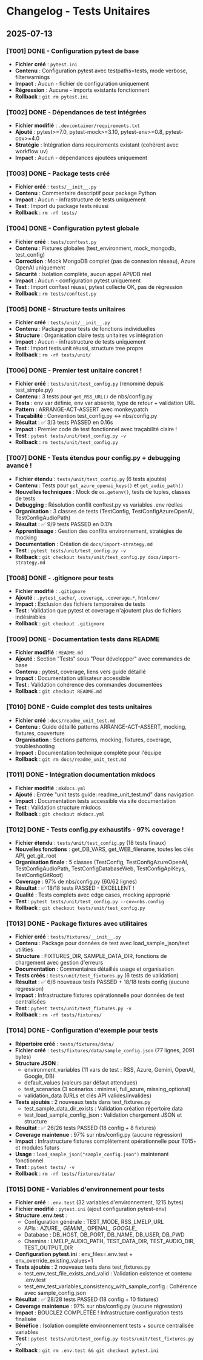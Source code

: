 # Changelog - Tests Unitaires

## 2025-07-13

### [T001] DONE - Configuration pytest de base
- **Fichier créé** : `pytest.ini`
- **Contenu** : Configuration pytest avec testpaths=tests, mode verbose, filterwarnings
- **Impact** : Aucun - fichier de configuration uniquement
- **Régression** : Aucune - imports existants fonctionnent
- **Rollback** : `git rm pytest.ini`

### [T002] DONE - Dépendances de test intégrées
- **Fichier modifié** : `.devcontainer/requirements.txt`
- **Ajouté** : pytest>=7.0, pytest-mock>=3.10, pytest-env>=0.8, pytest-cov>=4.0
- **Stratégie** : Intégration dans requirements existant (cohérent avec workflow uv)
- **Impact** : Aucun - dépendances ajoutées uniquement  
### [T003] DONE - Package tests créé
- **Fichier créé** : `tests/__init__.py`
- **Contenu** : Commentaire descriptif pour package Python
- **Impact** : Aucun - infrastructure de tests uniquement
- **Test** : Import du package tests réussi
- **Rollback** : `rm -rf tests/`

### [T004] DONE - Configuration pytest globale
- **Fichier créé** : `tests/conftest.py`
- **Contenu** : Fixtures globales (test_environment, mock_mongodb, test_config)
- **Correction** : Mock MongoDB complet (pas de connexion réseau), Azure OpenAI uniquement
- **Sécurité** : Isolation complète, aucun appel API/DB réel
- **Impact** : Aucun - configuration pytest uniquement
- **Test** : Import conftest réussi, pytest collecte OK, pas de régression
- **Rollback** : `rm tests/conftest.py`

### [T005] DONE - Structure tests unitaires
- **Fichier créé** : `tests/unit/__init__.py`
- **Contenu** : Package pour tests de fonctions individuelles
- **Structure** : Organisation claire tests unitaires vs intégration
- **Impact** : Aucun - infrastructure de tests uniquement
- **Test** : Import tests.unit réussi, structure tree propre
- **Rollback** : `rm -rf tests/unit/`

### [T006] DONE - Premier test unitaire concret !
- **Fichier créé** : `tests/unit/test_config.py` (renommé depuis test_simple.py)
- **Contenu** : 3 tests pour `get_RSS_URL()` de nbs/config.py
- **Tests** : env var définie, env var absente, type de retour + validation URL
- **Pattern** : ARRANGE-ACT-ASSERT avec monkeypatch
- **Traçabilité** : Convention test_config.py ↔ nbs/config.py
- **Résultat** : ✅ 3/3 tests PASSED en 0.16s 
- **Impact** : Premier code de test fonctionnel avec traçabilité claire !
- **Test** : `pytest tests/unit/test_config.py -v`
- **Rollback** : `rm tests/unit/test_config.py`

### [T007] DONE - Tests étendus pour config.py + debugging avancé !
- **Fichier étendu** : `tests/unit/test_config.py` (6 tests ajoutés)
- **Contenu** : Tests pour `get_azure_openai_keys()` et `get_audio_path()`
- **Nouvelles techniques** : Mock de `os.getenv()`, tests de tuples, classes de tests
- **Debugging** : Résolution conflit conftest.py vs variables .env réelles
- **Organisation** : 3 classes de tests (TestConfig, TestConfigAzureOpenAI, TestConfigAudioPath)
- **Résultat** : ✅ 9/9 tests PASSED en 0.17s 
- **Apprentissage** : Gestion des conflits environnement, stratégies de mocking
- **Documentation** : Création de `docs/import-strategy.md`
- **Test** : `pytest tests/unit/test_config.py -v`
- **Rollback** : `git checkout tests/unit/test_config.py docs/import-strategy.md`

### [T008] DONE - .gitignore pour tests
- **Fichier modifié** : `.gitignore`
- **Ajouté** : `.pytest_cache/`, `.coverage`, `.coverage.*`, `htmlcov/`
- **Impact** : Exclusion des fichiers temporaires de tests
- **Test** : Validation que pytest et coverage n'ajoutent plus de fichiers indésirables
- **Rollback** : `git checkout .gitignore`

### [T009] DONE - Documentation tests dans README
- **Fichier modifié** : `README.md`
- **Ajouté** : Section "Tests" sous "Pour développer" avec commandes de base
- **Contenu** : pytest, coverage, liens vers guide détaillé
- **Impact** : Documentation utilisateur accessible
- **Test** : Validation cohérence des commandes documentées
- **Rollback** : `git checkout README.md`

### [T010] DONE - Guide complet des tests unitaires
- **Fichier créé** : `docs/readme_unit_test.md`
- **Contenu** : Guide détaillé patterns ARRANGE-ACT-ASSERT, mocking, fixtures, couverture
- **Organisation** : Sections patterns, mocking, fixtures, coverage, troubleshooting
- **Impact** : Documentation technique complète pour l'équipe
- **Rollback** : `git rm docs/readme_unit_test.md`

### [T011] DONE - Intégration documentation mkdocs
- **Fichier modifié** : `mkdocs.yml`
- **Ajouté** : Entrée "unit tests guide: readme_unit_test.md" dans navigation
- **Impact** : Documentation tests accessible via site documentation
- **Test** : Validation structure mkdocs
- **Rollback** : `git checkout mkdocs.yml`

### [T012] DONE - Tests config.py exhaustifs - 97% coverage !
- **Fichier étendu** : `tests/unit/test_config.py` (18 tests finaux)
- **Nouvelles fonctions** : get_DB_VARS, get_WEB_filename, toutes les clés API, get_git_root
- **Organisation finale** : 5 classes (TestConfig, TestConfigAzureOpenAI, TestConfigAudioPath, TestConfigDatabaseWeb, TestConfigApiKeys, TestConfigGitRoot)
- **Coverage** : 97% de nbs/config.py (60/62 lignes)
- **Résultat** : ✅ 18/18 tests PASSED - EXCELLENT !
- **Qualité** : Tests complets avec edge cases, mocking approprié
- **Test** : `pytest tests/unit/test_config.py --cov=nbs.config`
- **Rollback** : `git checkout tests/unit/test_config.py`

### [T013] DONE - Package fixtures avec utilitaires
- **Fichier créé** : `tests/fixtures/__init__.py`
- **Contenu** : Package pour données de test avec load_sample_json/text utilities
- **Structure** : FIXTURES_DIR, SAMPLE_DATA_DIR, fonctions de chargement avec gestion d'erreurs
- **Documentation** : Commentaires détaillés usage et organisation
- **Tests créés** : `tests/unit/test_fixtures.py` (6 tests de validation)
- **Résultat** : ✅ 6/6 nouveaux tests PASSED + 18/18 tests config (aucune régression)
- **Impact** : Infrastructure fixtures opérationnelle pour données de test centralisées
- **Test** : `pytest tests/unit/test_fixtures.py -v`
- **Rollback** : `rm -rf tests/fixtures/`

### [T014] DONE - Configuration d'exemple pour tests
- **Répertoire créé** : `tests/fixtures/data/`
- **Fichier créé** : `tests/fixtures/data/sample_config.json` (77 lignes, 2091 bytes)
- **Structure JSON** : 
  - environment_variables (11 vars de test : RSS, Azure, Gemini, OpenAI, Google, DB)
  - default_values (valeurs par défaut attendues)
  - test_scenarios (3 scénarios : minimal, full_azure, missing_optional)
  - validation_data (URLs et clés API valides/invalides)
- **Tests ajoutés** : 2 nouveaux tests dans test_fixtures.py
  - test_sample_data_dir_exists : Validation création répertoire data
  - test_load_sample_config_json : Validation chargement JSON et structure
- **Résultat** : ✅ 26/26 tests PASSED (18 config + 8 fixtures)
- **Coverage maintenue** : 97% sur nbs/config.py (aucune régression)
- **Impact** : Infrastructure fixtures complètement opérationnelle pour T015+ et modules futurs
- **Usage** : `load_sample_json("sample_config.json")` maintenant fonctionnel
- **Test** : `pytest tests/ -v`
- **Rollback** : `rm -rf tests/fixtures/data/`

### [T015] DONE - Variables d'environnement pour tests
- **Fichier créé** : `.env.test` (32 variables d'environnement, 1215 bytes)
- **Fichier modifié** : `pytest.ini` (ajout configuration pytest-env)
- **Structure .env.test** :
  - Configuration générale : TEST_MODE, RSS_LMELP_URL
  - APIs : AZURE_*, GEMINI_*, OPENAI_*, GOOGLE_*
  - Database : DB_HOST, DB_PORT, DB_NAME, DB_USER, DB_PWD  
  - Chemins : LMELP_AUDIO_PATH, TEST_DATA_DIR, TEST_AUDIO_DIR, TEST_OUTPUT_DIR
- **Configuration pytest.ini** : env_files=.env.test + env_override_existing_values=1
- **Tests ajoutés** : 2 nouveaux tests dans test_fixtures.py
  - test_env_test_file_exists_and_valid : Validation existence et contenu .env.test
  - test_env_test_variables_consistency_with_sample_config : Cohérence avec sample_config.json
- **Résultat** : ✅ 28/28 tests PASSED (18 config + 10 fixtures)
- **Coverage maintenue** : 97% sur nbs/config.py (aucune régression)  
- **Impact** : BOUCLE2 COMPLÉTÉE ! Infrastructure configuration tests finalisée
- **Bénéfice** : Isolation complète environnement tests + source centralisée variables
- **Test** : `pytest tests/unit/test_config.py tests/unit/test_fixtures.py -v`
- **Rollback** : `git rm .env.test && git checkout pytest.ini`
